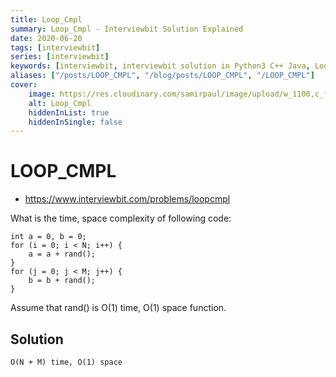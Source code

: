 ```yaml
---
title: Loop_Cmpl
summary: Loop_Cmpl - Interviewbit Solution Explained
date: 2020-06-20
tags: [interviewbit]
series: [interviewbit]
keywords: [interviewbit, interviewbit solution in Python3 C++ Java, Loop_Cmpl solution]
aliases: ["/posts/LOOP_CMPL", "/blog/posts/LOOP_CMPL", "/LOOP_CMPL"]
cover:
    image: https://res.cloudinary.com/samirpaul/image/upload/w_1100,c_fit,co_rgb:FFFFFF,l_text:Arial_70_bold:Loop_Cmpl - Solution Explained/problem-solving.webp
    alt: Loop_Cmpl
    hiddenInList: true
    hiddenInSingle: false
---
```


# LOOP_CMPL

* https://www.interviewbit.com/problems/loopcmpl

What is the time, space complexity of following code:

```
int a = 0, b = 0;
for (i = 0; i < N; i++) {
    a = a + rand();
}
for (j = 0; j < M; j++) {
    b = b + rand();
}
```

Assume that rand() is O(1) time, O(1) space function.

## Solution

```
O(N + M) time, O(1) space
```

